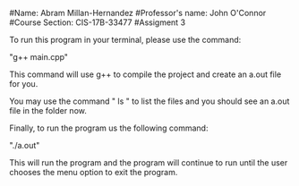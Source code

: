 #Name: Abram Millan-Hernandez
#Professor's name: John O'Connor
#Course Section: CIS-17B-33477
#Assigment 3

To run this program in your terminal, please use the command:

"g++ main.cpp" 

This command will use g++ to compile the project and create an a.out file for you.

You may use the command " ls " to list the files and you should see an a.out file in the folder now.

Finally, to run the program us the following command:

"./a.out"

This will run the program and the program will continue to run until the user chooses the menu option to exit the program.